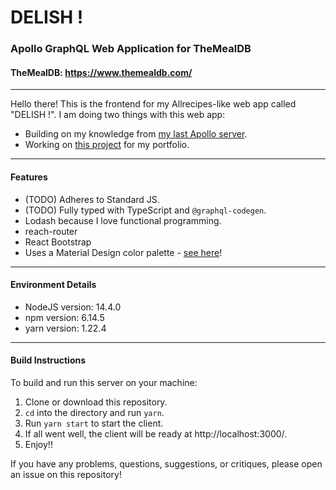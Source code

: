 # DELISH !
### Apollo GraphQL Web Application for TheMealDB
#### TheMealDB: https://www.themealdb.com/
----
Hello there! This is the frontend for my Allrecipes-like web app called "DELISH !". I am doing two things with this web app:
* Building on my knowledge from [my last Apollo server](https://github.com/willowell/Apollo-GraphQL-Server-for-REST-Countries).
* Working on [this project](https://github.com/florinpop17/app-ideas/blob/master/Projects/1-Beginner/Recipe-App.md) for my portfolio.

----
#### Features
* (TODO) Adheres to Standard JS.
* (TODO) Fully typed with TypeScript and `@graphql-codegen`.
* Lodash because I love functional programming.
* reach-router
* React Bootstrap
* Uses a Material Design color palette - [see here](https://material.io/resources/color/#!/?view.left=0&view.right=0&secondary.color=E040FB&primary.color=691b99&secondary.text.color=000000)!
----
#### Environment Details
* NodeJS version: 14.4.0
* npm version: 6.14.5
* yarn version: 1.22.4
----
#### Build Instructions
To build and run this server on your machine:
1. Clone or download this repository.
2. `cd` into the directory and run `yarn`.
3. Run `yarn start` to start the client.
4. If all went well, the client will be ready at http://localhost:3000/.
5. Enjoy!!

If you have any problems, questions, suggestions, or critiques, please open an issue on this repository!